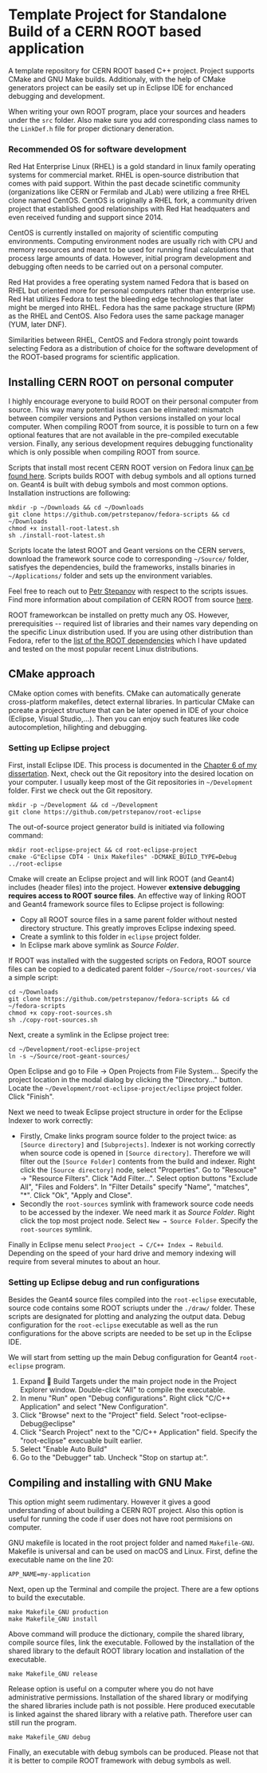 # Template Project for Standalone Build of a CERN ROOT based application
A template repository for CERN ROOT based C++ project. Project supports CMake and GNU Make builds. Additionaly, with the help of CMake generators project can be easily set up in Eclipse IDE for enchanced debugging and development.

When writing your own ROOT program, place your sources and headers under the `src` folder. Also make sure you add corresponding class names to the `LinkDef.h` file for proper dictionary deneration.

### Recommended OS for software development

Red Hat Enterprise Linux (RHEL) is a gold standard in linux family operating systems for commercial market. RHEL is open-source distribution that comes with paid support. Within the past decade scinetific community (organizations like CERN or Fermilab and JLab) were utilizing a free RHEL clone named CentOS. CentOS is originally a RHEL fork, a community driven project that established good relationships with Red Hat headquaters and even received funding and support since 2014. 

CentOS is currently installed on majority of scientific computing environments. Computing environment nodes are usually rich with CPU and memory resources and meant to be used for running final calculations that process large amounts of data. However, initial program development and debugging often needs to be carried out on a personal computer.

Red Hat provides a free operating system named Fedora that is based on RHEL but oriented more for personal computers rather than enterprise use. Red Hat utilizes Fedora to test the bleeding edge technologies that later might be merged into RHEL. Fedora has the same package structure (RPM) as the RHEL and CentOS. Also Fedora uses the same package manager (YUM, later DNF).

Similarities between RHEL, CentOS and Fedora strongly point towards selecting Fedora as a distribution of choice for the software development of the ROOT-based programs for scientific application.

## Installing CERN ROOT on personal computer

I highly encourage everyone to build ROOT on their personal computer from source. This way many potential issues can be eliminated: mismatch between compiler versions and Python versions installed on your local computer. When compiling ROOT from source, it is possible to turn on a few optional features that are not available in the pre-compiled executable version. Finally, any serious development requires debugging functionality which is only possible when compiling ROOT from source.

Scripts that install most recent CERN ROOT version on Fedora linux [can be found here](https://github.com/petrstepanov/fedora-scripts). Scripts builds ROOT with debug symbols and all options turned on. Geant4 is built with debug symbols and most common options. Installation instructions are following:
```
mkdir -p ~/Downloads && cd ~/Downloads
git clone https://github.com/petrstepanov/fedora-scripts && cd ~/Downloads
chmod +x install-root-latest.sh
sh ./install-root-latest.sh
```

Scripts locate the latest ROOT and Geant versions on the CERN servers, download the framework source code to corresponding `~/Source/` folder, satisfyes the dependencies, build the frameworks, installs binaries in `~/Applications/` folder and sets up the environment variables.

Feel free to reach out to [Petr Stepanov](https://github.com/petrstepanov/) with respect to the scripts issues. Find more information about compilation of CERN ROOT from source [here](https://root.cern/install/build_from_source/).

ROOT frameworkcan be installed on pretty much any OS. However, prerequisities -- required list of libraries and their names vary depending on the specific Linux distribution used. If you are using other distribution than Fedora, refer to the [list of the ROOT dependencies](https://root.cern/install/dependencies/) which I have updated and tested on the most popular recent Linux distributions.

## CMake approach
CMake option comes with benefits. CMake can automatically generate cross-platform makefiles, detect external libraries. In particular CMake can pcreate a project structure that can be later opened in IDE of your choice (Eclipse, Visual Studio,…). Then you can enjoy such features like code autocompletion, hilighting and debugging.

### Setting up Eclipse project

First, install Eclipse IDE. This process is documented in the [Chapter 6 of my dissertation](https://petrstepanov.com/static/petr-stepanov-dissertation-latest.pdf). Next, check out the Git repository into the desired location on your computer. I usually keep most of the Git repositories in `~/Development` folder. First we check out the Git repository.
```
mkdir -p ~/Development && cd ~/Development
git clone https://github.com/petrstepanov/root-eclipse
```
The out-of-source project generator build is initiated via following command:
```
mkdir root-eclipse-project && cd root-eclipse-project
cmake -G"Eclipse CDT4 - Unix Makefiles" -DCMAKE_BUILD_TYPE=Debug ../root-eclipse
```
Cmake will create an Eclipse project and will link ROOT (and Geant4) includes (header files) into the project. However **extensive debugging requires access to ROOT source files**. An effective way of linking ROOT and Geant4 framework source files to Eclipse project is following:
* Copy all ROOT source files in a same parent folder without nested directory structure. This greatly improves Eclipse indexing speed.
* Create a symlink to this folder in `eclipse` project folder.
* In Eclipse mark above symlink as *Source Folder*.

If ROOT was installed with the suggested scripts on Fedora, ROOT source files can be copied to a dedicated parent folder `~/Source/root-sources/` via a simple script:
```
cd ~/Downloads
git clone https://github.com/petrstepanov/fedora-scripts && cd ~/fedora-scripts
chmod +x copy-root-sources.sh
sh ./copy-root-sources.sh
```

Next, create a symlink in the Eclipse project tree: 
```
cd ~/Development/root-eclipse-project
ln -s ~/Source/root-geant-sources/
```

Open Eclipse and go to File → Open Projects from File System... Specify the project location in the modal dialog by clicking the "Directory..." button. Locate the `~/Development/root-eclipse-project/eclipse` project folder. Click "Finish". 

Next we need to tweak Eclipse project structure in order for the Eclipse Indexer to work correctly:

* Firstly, Cmake links program source folder to the project twice: as `[Source directory]` and `[Subprojects]`. Indexer is not working correctly when source code is opened in `[Source directory]`. Therefore we will filter out the `[Source Folder]` contents from the build and indexer. Right click the `[Source directory]` node, select "Properties". Go to "Resouce" → "Resource Filters". Click "Add Filter...". Select option buttons "Exclude All", "Files and Folders". In "Filter Details" specify "Name", "matches", "*". Click "Ok", "Apply and Close".
* Secondly the `root-sources` symlink with framework source code needs to be accessed by the indexer. We need mark it as *Source Folder*. Right click the top most project node. Select `New → Source Folder`. Specify the `root-sources` symlink.

Finally in Eclipse menu select `Prooject → C/C++ Index → Rebuild`. Depending on the speed of your hard drive and memory indexing will require from several minutes to about an hour.

### Setting up Eclipse debug and run configurations

Besides the Geant4 source files compiled into the `root-eclipse` executable, source code contains some ROOT scriupts under the `./draw/` folder. These scripts are designated for plotting and analyzing the output data. Debug configuration for the `root-eclipse` executable as well as the run configurations for the above scripts are needed to be set up in the Eclipse IDE.

We will start from setting up the main Debug configuration for Geant4 `root-eclipse` program.

1. Expand 🎯 Build Targets under the main project node in the Project Explorer window. Double-click "All" to compile the executable.
2. In menu "Run" open "Debug configurations". Right click "C/C++ Application" and select "New Configuration".
3. Click "Browse" next to the "Project" field. Select "root-eclipse-Debug@eclipse"
4. Click "Search Project" next to the "C/C++ Application" field. Specify the "root-eclipse" execuable built earlier.
5. Select "Enable Auto Build"
6. Go to the "Debugger" tab. Uncheck "Stop on startup at:".

## Compiling and installing with GNU Make
This option might seem rudimentary. However it gives a good understanding of about building a CERN ROT project. Also this option is useful for running the code if user does not have root permisions on computer.

GNU makefile is located in the root project folder and named `Makefile-GNU`. Makefile is universal and can be used on macOS and Linux. First, define the executable name on the line 20:
```
APP_NAME=my-application
```
Next, open up the Terminal and compile the project. There are a few options to build the executable.
```
make Makefile_GNU production
make Makefile_GNU install
```
Above command will produce the dictionary, compile the shared library, compile source files, link the executable. Followed by the installation of the shared library to the default ROOT library location and installation of the executable.
```
make Makefile_GNU release
```
Release option is useful on a computer where you do not have administrative permissions. Installation of the shared library or modifying the shared libraries include path is not possible. Here produced executable is linked against the shared library with a relative path. Therefore user can still run the program.
```
make Makefile_GNU debug
```
Finally, an executable with debug symbols can be produced. Please not that it is better to compile ROOT framework with debug symbols as well.
